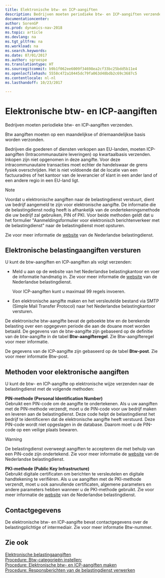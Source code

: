 ```yaml
---
title: Elektronische btw- en ICP-aangiften
description: Bedrijven moeten periodieke btw- en ICP-aangiften verzenden.
documentationcenter: 
author: SorenGP
ms.prod: dynamics-nav-2018
ms.topic: article
ms.devlang: na
ms.tgt_pltfrm: na
ms.workload: na
ms.search.keywords: 
ms.date: 07/01/2017
ms.author: sgroespe
ms.translationtype: HT
ms.sourcegitcommit: b9b1f062ee6009f34698ea2cf33bc25bdd5b11e4
ms.openlocfilehash: 5558c472a10445dc79fa063d48bdb2c69c3687c5
ms.contentlocale: nl-nl
ms.lasthandoff: 10/23/2017

---
```

# <a name="electronic-vat-and-icp-declarations"></a>Elektronische btw- en ICP-aangiften
Bedrijven moeten periodieke btw- en ICP-aangiften verzenden.  

Btw aangiften moeten op een maandelijkse of driemaandelijkse basis worden verzonden.  

Bedrijven die goederen of diensten verkopen aan EU-landen, moeten ICP-aangiften (Intracommunautaire leveringen) op kwartaalbasis verzenden. Inkopen zijn niet opgenomen in deze aangifte. Voor deze intracommunautaire transacties moet echter de handelswaar de grens fysiek overschrijden. Het is niet voldoende dat de locatie van een factuuradres of het kantoor van de leverancier of klant in een ander land of een andere regio in een EU-land ligt.  

> [!NOTE]  
>  Voordat u elektronische aangiften naar de belastingdienst verstuurt, dient uw bedrijf aangemeld te zijn voor elektronische aangifte. De informatie die de belastingdienst nodig heeft is afhankelijk van de ondertekeningsmethode die uw bedrijf zal gebruiken, PIN of PKI. Voor beide methoden geldt dat u het formulier "Aanmeldingsformulier voor elektronisch berichtenverkeer met de belastingdienst" naar de belastingdienst moet opsturen.  
>   
>  Zie voor meer informatie de [website](http://go.microsoft.com/fwlink/?LinkID=223151) van de Nederlandse belastingdienst.  

## <a name="submitting-electronic-tax-declarations"></a>Elektronische belastingaangiften versturen  
U kunt de btw-aangiften en ICP-aangiften als volgt verzenden:  

- Meld u aan op de website van het Nederlandse belastingkantoor en voer de informatie handmatig in. Zie voor meer informatie de [website](http://go.microsoft.com/fwlink/?LinkID=223151) van de Nederlandse belastingdienst.  

    Voor ICP-aangiften kunt u maximaal 99 regels invoeren.  

- Een elektronische aangifte maken en het versleutelde bestand via SMTP (Simple Mail Transfer Protocol) naar het Nederlandse belastingkantoor versturen.  

De elektronische btw-aangifte bevat de geboekte btw en de berekende belasting over een opgegeven periode die aan de douane moet worden betaald. De gegevens van de btw-aangifte zijn gebaseerd op de definitie van de btw-aangifte in de tabel **Btw-aangifteregel**. Zie Btw-aangifteregel voor meer informatie.  

De gegevens van de ICP-aangifte zijn gebaseerd op de tabel **Btw-post**. Zie voor meer informatie Btw-post.  

## <a name="electronic-tax-declaration-methods"></a>Methoden voor elektronische aangiften  
U kunt de btw- en ICP-aangifte op elektronische wijze verzenden naar de belastingdienst met de volgende methoden:  

**PIN-methode (Personal Identification Number)**  
 Gebruikt een PIN-code om de aangifte te ondertekenen. Als u uw aangiften met de PIN-methode verzendt, moet u de PIN-code voor uw bedrijf maken en leveren aan de belastingdienst. Deze code helpt de belastingdienst het bedrijf te identificeren dat de elektronische aangifte heeft verstuurd. Deze PIN-code wordt niet opgeslagen in de database. Daarom moet u de PIN-code op een veilige plaats bewaren.  

> [!WARNING]  
>  De belastingdienst overweegt aangiften te accepteren die met behulp van een PIN-code zijn ondertekend. Zie voor meer informatie de [website](http://go.microsoft.com/fwlink/?LinkID=223151) van de Nederlandse belastingdienst.  

**PKI-methode (Public Key Infrastructure)**  
 Gebruikt digitale certificaten om berichten te versleutelen en digitale handtekening te verifiëren. Als u uw aangiften met de PKI-methode verzendt, moet u ook aanvullende certificaten, algemene parameters en andere parameters hebben wanneer u de PKI-methode gebruikt. Zie voor meer informatie de [website](http://go.microsoft.com/fwlink/?LinkID=223151) van de Nederlandse belastingdienst.  

## <a name="contact-information"></a>Contactgegevens  
De elektronische btw- en ICP-aangifte bevat contactgegevens over de belastingplichtige of intermediair. Zie voor meer informatie Btw-nummer.  

## <a name="see-also"></a>Zie ook  
 [Elektronische belastingaangiften](electronic-tax-declarations.md)   
 [Procedure: Btw-categorieën instellen:](how-to-set-up-vat-categories.md)   
 [Procedure: Elektronische btw- en ICP-aangiften maken](how-to-create-electronic-vat-and-icp-declarations.md)   
 [Procedure: Responsberichten van de belastingdienst verwerken](how-to-process-response-messages-from-tax-authorities.md)

